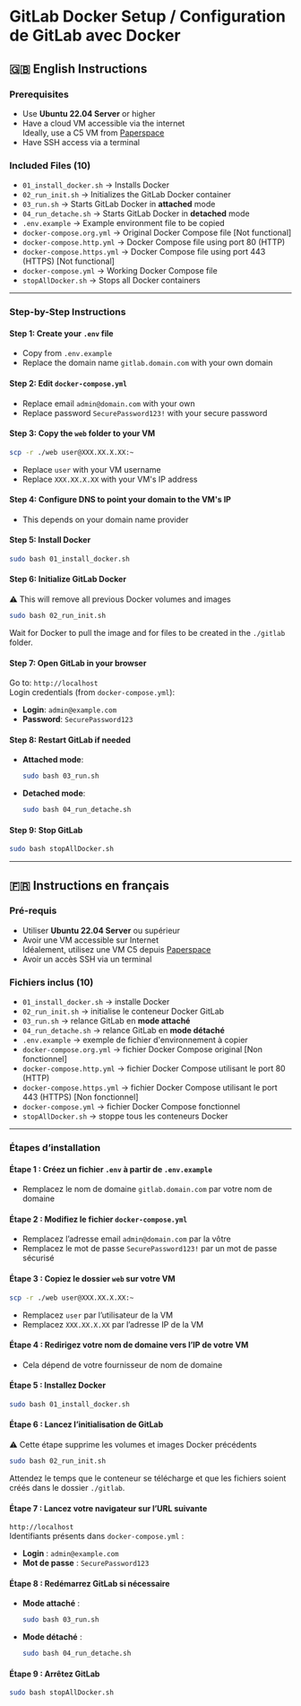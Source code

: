 
# GitLab Docker Setup / Configuration de GitLab avec Docker

## 🇬🇧 English Instructions

### Prerequisites

- Use **Ubuntu 22.04 Server** or higher
- Have a cloud VM accessible via the internet  
  Ideally, use a C5 VM from [Paperspace](https://console.paperspace.com/)
- Have SSH access via a terminal

### Included Files (10)

- `01_install_docker.sh` → Installs Docker
- `02_run_init.sh` → Initializes the GitLab Docker container
- `03_run.sh` → Starts GitLab Docker in **attached** mode
- `04_run_detache.sh` → Starts GitLab Docker in **detached** mode
- `.env.example` → Example environment file to be copied
- `docker-compose.org.yml` → Original Docker Compose file [Not functional]
- `docker-compose.http.yml` → Docker Compose file using port 80 (HTTP)
- `docker-compose.https.yml` → Docker Compose file using port 443 (HTTPS) [Not functional]
- `docker-compose.yml` → Working Docker Compose file
- `stopAllDocker.sh` → Stops all Docker containers

---

### Step-by-Step Instructions

#### Step 1: Create your `.env` file

- Copy from `.env.example`
- Replace the domain name `gitlab.domain.com` with your own domain

#### Step 2: Edit `docker-compose.yml`

- Replace email `admin@domain.com` with your own
- Replace password `SecurePassword123!` with your secure password

#### Step 3: Copy the `web` folder to your VM

```bash
scp -r ./web user@XXX.XX.X.XX:~
```

- Replace `user` with your VM username  
- Replace `XXX.XX.X.XX` with your VM's IP address

#### Step 4: Configure DNS to point your domain to the VM's IP

- This depends on your domain name provider

#### Step 5: Install Docker

```bash
sudo bash 01_install_docker.sh
```

#### Step 6: Initialize GitLab Docker

⚠️ This will remove all previous Docker volumes and images

```bash
sudo bash 02_run_init.sh
```

Wait for Docker to pull the image and for files to be created in the `./gitlab` folder.

#### Step 7: Open GitLab in your browser

Go to: `http://localhost`  
Login credentials (from `docker-compose.yml`):

- **Login**: `admin@example.com`
- **Password**: `SecurePassword123`

#### Step 8: Restart GitLab if needed

- **Attached mode**:

  ```bash
  sudo bash 03_run.sh
  ```

- **Detached mode**:

  ```bash
  sudo bash 04_run_detache.sh
  ```

#### Step 9: Stop GitLab

```bash
sudo bash stopAllDocker.sh
```

---

## 🇫🇷 Instructions en français

### Pré-requis

- Utiliser **Ubuntu 22.04 Server** ou supérieur
- Avoir une VM accessible sur Internet  
  Idéalement, utilisez une VM C5 depuis [Paperspace](https://console.paperspace.com/)
- Avoir un accès SSH via un terminal

### Fichiers inclus (10)

- `01_install_docker.sh` → installe Docker
- `02_run_init.sh` → initialise le conteneur Docker GitLab
- `03_run.sh` → relance GitLab en **mode attaché**
- `04_run_detache.sh` → relance GitLab en **mode détaché**
- `.env.example` → exemple de fichier d'environnement à copier
- `docker-compose.org.yml` → fichier Docker Compose original [Non fonctionnel]
- `docker-compose.http.yml` → fichier Docker Compose utilisant le port 80 (HTTP)
- `docker-compose.https.yml` → fichier Docker Compose utilisant le port 443 (HTTPS) [Non fonctionnel]
- `docker-compose.yml` → fichier Docker Compose fonctionnel
- `stopAllDocker.sh` → stoppe tous les conteneurs Docker

---

### Étapes d’installation

#### Étape 1 : Créez un fichier `.env` à partir de `.env.example`

- Remplacez le nom de domaine `gitlab.domain.com` par votre nom de domaine

#### Étape 2 : Modifiez le fichier `docker-compose.yml`

- Remplacez l’adresse email `admin@domain.com` par la vôtre
- Remplacez le mot de passe `SecurePassword123!` par un mot de passe sécurisé

#### Étape 3 : Copiez le dossier `web` sur votre VM

```bash
scp -r ./web user@XXX.XX.X.XX:~
```

- Remplacez `user` par l’utilisateur de la VM  
- Remplacez `XXX.XX.X.XX` par l’adresse IP de la VM

#### Étape 4 : Redirigez votre nom de domaine vers l’IP de votre VM

- Cela dépend de votre fournisseur de nom de domaine

#### Étape 5 : Installez Docker

```bash
sudo bash 01_install_docker.sh
```

#### Étape 6 : Lancez l’initialisation de GitLab

⚠️ Cette étape supprime les volumes et images Docker précédents

```bash
sudo bash 02_run_init.sh
```

Attendez le temps que le conteneur se télécharge et que les fichiers soient créés dans le dossier `./gitlab`.

#### Étape 7 : Lancez votre navigateur sur l’URL suivante

`http://localhost`  
Identifiants présents dans `docker-compose.yml` :

- **Login** : `admin@example.com`
- **Mot de passe** : `SecurePassword123`

#### Étape 8 : Redémarrez GitLab si nécessaire

- **Mode attaché** :

  ```bash
  sudo bash 03_run.sh
  ```

- **Mode détaché** :

  ```bash
  sudo bash 04_run_detache.sh
  ```

#### Étape 9 : Arrêtez GitLab

```bash
sudo bash stopAllDocker.sh
```
